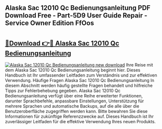 ## Alaska Sac 12010 Qc Bedienungsanleitung PDF Download Free - Part-5D9 User Guide Repair - Service Owner Edition FfOos

# <h2><a href="http://df0omhv.blite.top/?on=Alaska+Sac+12010+Qc+Bedienungsanleitung">🔗Download 👉🔴 Alaska Sac 12010 Qc Bedienungsanleitung</a></h2>

[![Alaska Sac 12010 Qc Bedienungsanleitung new download](https://i.imgur.com/lujVjoI.png)](http://df0omhv.blite.top/?on=Alaska+Sac+12010+Qc+Bedienungsanleitung)
Ihre Reise mit dem Alaska Sac 12010 Qc Bedienungsanleitung beginnt hier. Dieses Handbuch ist Ihr umfassender Leitfaden zum Verständnis und zur effektiven Verwendung. Häufige Fragen Alaska Sac 12010 Qc Bedienungsanleitung In diesem Abschnitt werden häufig gestellte Fragen behandelt und hilfreiche Tipps zur Fehlerbehebung gegeben. Alaska Sac 12010 Qc Bedienungsanleitung verfügt über eine Reihe erweiterter Funktionen, darunter Sprachbefehle, anpassbare Einstellungen, Unterstützung für mehrere Sprachen und automatische Backups, auf die alle über die Benutzeroberfläche zugegriffen werden kann. Bitte bewahren Sie diese Informationen für zukünftige Referenzzwecke auf. Dieses Handbuch ist Ihr zuverlässiger Leitfaden für die effektive Verwendung Ihres neuen Produkts.
